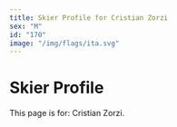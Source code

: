 ```yaml
---
title: Skier Profile for Cristian Zorzi
sex: "M"
id: "170"
image: "/img/flags/ita.svg" 
---
```


# Skier Profile

This page is for: Cristian Zorzi.
    